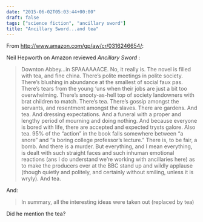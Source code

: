 ```yaml
---
date: "2015-06-02T05:03:44+00:00"
draft: false
tags: ["science fiction", "ancillary sword"]
title: "Ancillary Sword...and tea"
---
```

From http://www.amazon.com/gp/aw/cr/0316246654/:



Neil Hepworth on Amazon reviewed _Ancillary Sword_ :

> Downton Abbey…in SPAAAAAACE. No, it really is. The novel is filled with tea, and fine china. There’s polite meetings in polite society. There’s blushing in abundance at the smallest of social faux pas. There’s tears from the young ‘uns when their jobs are just a bit too overwhelming. There’s snooty-as-hell top of society landowners with brat children to match. There’s tea. There’s gossip amongst the servants, and resentment amongst the slaves. There are gardens. And tea. And dressing expectations. And a funeral with a proper and lengthy period of mourning and doing nothing. And because everyone is bored with life, there are accepted and expected trysts galore. Also tea. 95% of the “action” in the book falls somewhere between “a snore” and “a boring college professor’s lecture.” There is, to be fair, a bomb. And there is a murder. But everything, and I mean everything, is dealt with such straight faces and such inhuman emotional reactions (ans I do understand we’re working with ancillaries here) as to make the producers over at the BBC stand up and wildly applause (though quietly and politely, and certainly without smiling, unless it is wryly). And tea.

And:

> In summary, all the interesting ideas were taken out (replaced by tea)

Did he mention the tea?

